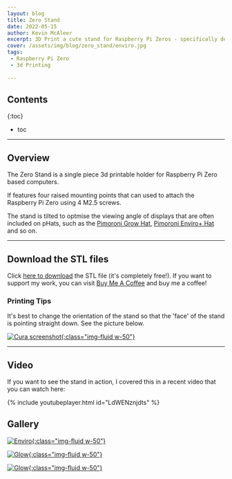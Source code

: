 ```yaml
---
layout: blog
title: Zero Stand
date: 2022-05-15
author: Kevin McAleer
excerpt: 3D Print a cute stand for Raspberry Pi Zeros - specifically designed for pHats
cover: /assets/img/blog/zero_stand/enviro.jpg
tags:
 - Raspberry Pi Zero
 - 3d Printing
 
---
```


## Contents

{:toc}
* toc

---

## Overview

The Zero Stand is a single piece 3d printable holder for Raspberry Pi Zero based computers.

If features four raised mounting points that can used to attach the Raspberry Pi Zero using 4 M2.5 screws.

The stand is tilted to optmise the viewing angle of displays that are often included on pHats, such as the [Pimoroni Grow Hat](https://www.pimoroni.com/grow), [Pimoroni Enviro+ Hat](https://www.pimoroni.com/enviro) and so on.

---

## Download the STL files
Click [here to download](/assets/stl/zero_stand/zero_stand.stl) the STL file (it's completely free!). If you want to support my work, you can visit [Buy Me A Coffee](https://www.buymeacoffee.com/kevinmcaleer) and buy me a coffee!


### Printing Tips
It's best to change the orientation of the stand so that the 'face' of the stand is pointing straight down. See the picture below.

[![Cura screenshot](/assets/img/blog/zero_stand/cura.png){:class="img-fluid w-50"}](/assets/img/blog/zero_stand/cura.png)

---

## Video 
If you want to see the stand in action, I covered this in a recent video that you can watch here:

{% include youtubeplayer.html id="LdWENznjdts" %}

## Gallery

[![Enviro](/assets/img/blog/zero_stand/enviro.jpg){:class="img-fluid w-50"}](/assets/img/blog/zero_stand/enviro.jpg)

[![Glow](/assets/img/blog/zero_stand/grow.jpg){:class="img-fluid w-50"}](/assets/img/blog/zero_stand/grow.jpg)

[![Glow](/assets/img/blog/zero_stand/zero_stand.png){:class="img-fluid w-50"}](/assets/img/blog/zero_stand/zero_stand.png)

